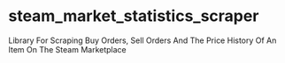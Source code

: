 # steam_market_statistics_scraper
 Library For Scraping Buy Orders, Sell Orders And The Price History Of An Item On The Steam Marketplace
